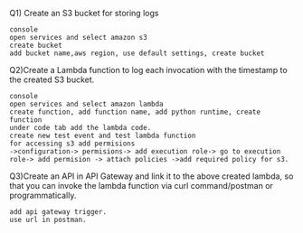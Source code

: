 Q1) Create an S3 bucket for storing logs 

    console
    open services and select amazon s3
    create bucket
    add bucket name,aws region, use default settings, create bucket

Q2)Create a Lambda function to log each invocation with the timestamp to the created S3 bucket.

    console
    open services and select amazon lambda
    create function, add function name, add python runtime, create function
    under code tab add the lambda code.
    create new test event and test lambda function
    for accessing s3 add permisions
    ->configuration-> permisions-> add execution role-> go to execution role-> add permision -> attach policies ->add required policy for s3.

Q3)Create an API in API Gateway and link it to the above created lambda, so that you can invoke the lambda function via curl command/postman or programmatically.  

    add api gateway trigger.
    use url in postman.
